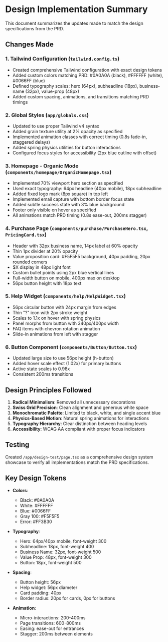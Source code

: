 # Design Implementation Summary

This document summarizes the updates made to match the design specifications from the PRD.

## Changes Made

### 1. **Tailwind Configuration** (`tailwind.config.ts`)

- Created comprehensive Tailwind configuration with exact design tokens
- Added custom colors matching PRD: #0A0A0A (black), #FFFFFF (white), #0066FF (blue)
- Defined typography scales: hero (64px), subheadline (18px), business-name (32px), value-prop (48px)
- Added custom spacing, animations, and transitions matching PRD timings

### 2. **Global Styles** (`app/globals.css`)

- Updated to use proper Tailwind v4 syntax
- Added grain texture utility at 2% opacity as specified
- Implemented animation classes with correct timing (0.8s fade-in, staggered delays)
- Added spring physics utilities for button interactions
- Configured focus styles for accessibility (2px blue outline with offset)

### 3. **Homepage - Organic Mode** (`components/homepage/OrganicHomepage.tsx`)

- Implemented 70% viewport hero section as specified
- Used exact typography: 64px headline (40px mobile), 18px subheadline
- Added fixed logo mark (8px square) in top left
- Implemented email capture with bottom border focus state
- Added subtle success state with 3% blue background
- Footer only visible on hover as specified
- All animations match PRD timing (0.8s ease-out, 200ms stagger)

### 4. **Purchase Page** (`components/purchase/PurchaseHero.tsx`, `PricingCard.tsx`)

- Header with 32px business name, 14px label at 60% opacity
- Thin 1px divider at 20% opacity
- Value proposition card: #F5F5F5 background, 40px padding, 20px rounded corners
- $X display in 48px light font
- Custom bullet points using 2px blue vertical lines
- Full-width button on mobile, 400px max on desktop
- 56px button height with 18px text

### 5. **Help Widget** (`components/help/HelpWidget.tsx`)

- 56px circular button with 24px margin from edges
- Thin "?" icon with 2px stroke weight
- Scales to 1.1x on hover with spring physics
- Panel morphs from button with 340px/400px width
- FAQ items with chevron rotation animation
- Slide-in animations from left with stagger

### 6. **Button Component** (`components/Button/Button.tsx`)

- Updated large size to use 56px height (h-button)
- Added hover scale effect (1.02x) for primary buttons
- Active state scales to 0.98x
- Consistent 200ms transitions

## Design Principles Followed

1. **Radical Minimalism**: Removed all unnecessary decorations
2. **Swiss Grid Precision**: Clean alignment and generous white space
3. **Monochromatic Palette**: Limited to black, white, and single accent blue
4. **Physics-Based Motion**: Natural spring animations for interactions
5. **Typography Hierarchy**: Clear distinction between heading levels
6. **Accessibility**: WCAG AA compliant with proper focus indicators

## Testing

Created `/app/design-test/page.tsx` as a comprehensive design system showcase to verify all implementations match the PRD specifications.

## Key Design Tokens

- **Colors**:

  - Black: #0A0A0A
  - White: #FFFFFF
  - Blue: #0066FF
  - Gray 100: #F5F5F5
  - Error: #FF3B30

- **Typography**:

  - Hero: 64px/40px mobile, font-weight 300
  - Subheadline: 18px, font-weight 400
  - Business Name: 32px, font-weight 500
  - Value Prop: 48px, font-weight 300
  - Button: 18px, font-weight 500

- **Spacing**:

  - Button height: 56px
  - Help widget: 56px diameter
  - Card padding: 40px
  - Border radius: 20px for cards, 0px for buttons

- **Animation**:
  - Micro-interactions: 200-400ms
  - Page transitions: 600-800ms
  - Easing: ease-out for entrances
  - Stagger: 200ms between elements

